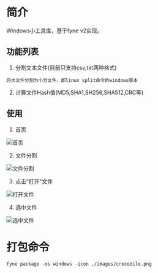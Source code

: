 # 简介
Windows小工具库，基于fyne v2实现。

## 功能列表
1. 分割文本文件(目前只支持csv,txt两种格式)
```
将大文件分割为小分文件，即linux split命令的windows版本
````
2. 计算文件Hash值(MD5,SHA1,SH256,SHA512,CRC等)

## 使用
1. 首页

![首页](/images/init.png "首页")

2. 文件分割

![文件分割](/images/file-spliter.png "分割")

3. 点击"打开"文件

![打开文件](/images/open-file.png "打开文件")

4. 选中文件

![选中文件](/images/selected-file.png "选中文件")

# 打包命令
```
fyne package -os windows -icon ./images/crocodile.png
```
